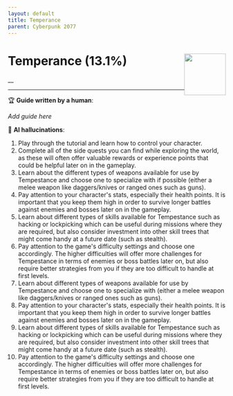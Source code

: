 ```yaml
---
layout: default
title: Temperance
parent: Cyberpunk 2077
---
```


# Temperance (13.1%) <img style="float: right;" src="https://cdn.cloudflare.steamstatic.com/steamcommunity/public/images/apps/1091500/c81713b7813e1675add335a1ce778588b70d09f9.jpg" width="96" height="96">

__

***

:trophy: **Guide written by a human**:

_Add guide here_

:robot: **AI hallucinations**:

1) Play through the tutorial and learn how to control your character. 
2) Complete all of the side quests you can find while exploring the world, as these will often offer valuable rewards or experience points that could be helpful later on in the gameplay.  
3) Learn about the different types of weapons available for use by Tempestance and choose one to specialize with if possible (either a melee weapon like daggers/knives or ranged ones such as guns). 
4) Pay attention to your character's stats, especially their health points. It is important that you keep them high in order to survive longer battles against enemies and bosses later on in the gameplay.  
5) Learn about different types of skills available for Tempestance such as hacking or lockpicking which can be useful during missions where they are required, but also consider investment into other skill trees that might come handy at a future date (such as stealth). 
6) Pay attention to the game's difficulty settings and choose one accordingly. The higher difficulties will offer more challenges for Tempestance in terms of enemies or boss battles later on, but also require better strategies from you if they are too difficult to handle at first levels.  
7) Learn about different types of weapons available for use by Tempestance and choose one to specialize with (either a melee weapon like daggers/knives or ranged ones such as guns). 
8) Pay attention to your character's stats, especially their health points. It is important that you keep them high in order to survive longer battles against enemies and bosses later on in the gameplay.  
9) Learn about different types of skills available for Tempestance such as hacking or lockpicking which can be useful during missions where they are required, but also consider investment into other skill trees that might come handy at a future date (such as stealth). 
10) Pay attention to the game's difficulty settings and choose one accordingly. The higher difficulties will offer more challenges for Tempestance in terms of enemies or boss battles later on, but also require better strategies from you if they are too difficult to handle at first levels.
